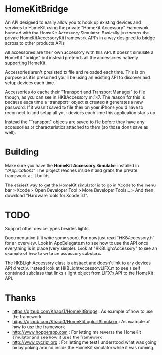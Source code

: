 HomeKitBridge
=============

An API designed to easily allow you to hook up existing devices and services to HomeKit using the private "HomeKit Accessory" Framework bundled with the HomeKit Accessory Simulator.
Basically just wraps the private HomeKitAccessoryKit framework API's in a way designed to bridge across to other products APIs.

All accessories are their own accessory with this API. It doesn't simulate a HomeKit "bridge" but instead pretends all the accessories natively supporting HomeKit.

Accessories aren't presisted to file and reloaded each time. This is on purpose as it is presumed you'll be using an existing API to discover and setup devices each time.

Accessories do cache their "Transport and Transport Manager" to file though, as you can see in HKBAccessory.m:147.  The reason for this is because each time a "transport" object is created it generates a new password. If it wasn't saved to file then on your iPhone you'd have to reconnect to and setup all your devices each time this application starts up.

Instead the "Transport" objects are saved to file before they have any accessories or characteristics attached to them (so those don't save as well).



Building
=============

Make sure you have the **HomeKit Accessory Simulator** installed in "*/Applications*"
The project reaches inside it and grabs the private framework as it builds.

The easiest way to get the HomeKit simulator is to go in Xcode to the menu bar > Xcode > Open Developer Tool > More Developer Tools... > And then download "Hardware tools for Xcode 6.1".



TODO
=============
Support other device types besides lights.

Documentation (I'll write some soon).
For now just read "HKBAccessory.h" for an overview. Look in AppDelegate.m to see how to use the API once everything is in place (very simple). Look at "HKBLightAccessory" to see an example of how to write an accessory subclass.

The HKBLightAccessory class is abstract and doesn't link to any devices API directly. Instead look at HKBLightAccessoryLIFX.m to see a self contained subclass that links a light object from LIFX's API to the HomeKit API.



Thanks
=============

 - https://github.com/KhaosT/HomeKitBridge : As example of how to use the framework
 - https://github.com/KhaosT/HomeKitLogicalSimulator : As example of how to use the framework
 - http://www.hopperapp.com : For letting me reverse the HomeKit simulator and see how it uses the framework
 - http://www.cycript.org : For letting me test I understood what was going on by poking around inside the HomeKit simulator while it was running.

